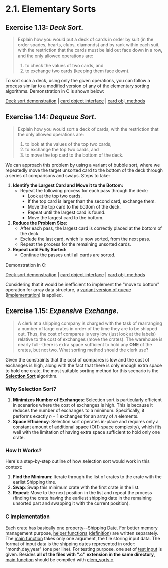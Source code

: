 # 2.1. Elementary Sorts

## Exercise 1.13: *Deck Sort*.
> Explain how you would put a deck of cards in order by suit (in the order spades, 
  hearts, clubs, diamonds) and by rank within each suit, with the restriction that the 
  cards must be laid out face down in a row, and the only allowed operations are:
> 1. to check the values of two cards, and 
> 2. to exchange two cards (keeping them face down).

To sort such a deck, using only the given operations, you can follow a process similar to 
a modified version of any of the elementary sorting algorithms. Demonstration in C is 
shown below:

[Deck sort demonstration](ex1p13to14/ex1p13.c) | [card object interface](ex1p13to14/card.h)
| [card obj. methods](ex1p13to14/card.c)

## Exercise 1.14: *Dequeue Sort*.
> Explain how you would sort a deck of cards, with the restriction that the only allowed 
  operations are:
> 1. to look at the values of the top two cards,
> 2. to exchange the top two cards, and
> 3. to move the top card to the bottom of the deck.

We can approach this problem by using a variant of bubble sort, where we repeatedly move 
the target unsorted card to the bottom of the deck through a series of comparisons and 
swaps. Steps to take:

1. **Identify the Largest Card and Move it to the Bottom:**
    - Repeat the following process for each pass through the deck:
        - Look at the top two cards.
        - If the top card is larger than the second card, exchange them.
        - Move the top card to the bottom of the deck.
        - Repeat until the largest card is found.
        - Move the largest card to the bottom.
2. **Reduce the Problem Size:**
    - After each pass, the largest card is correctly placed at the bottom of the deck.
    - Exclude the last card, which is now sorted, from the next pass.
    - Repeat the process for the remaining unsorted cards.
3. **Repeat until Fully Sorted:**
    - Continue the passes until all cards are sorted.

Demonstration in C:

[Deck sort demonstration](ex1p13to14/ex1p14/driver.c)
| [card object interface](ex1p13to14/card.h) | [card obj. methods](ex1p13to14/card.c)

Considering that it would be inefficient to implement the "move to bottom" operation for 
array data structure, a [variant version of queue](ex1p13to14/ex1p14/queue.h)
([Implementation](ex1p13to14/ex1p14/queue.c)) is applied.

## Exercise 1.15: *Expensive Exchange*.
> A clerk at a shipping company is charged with the task of rearranging a number of large 
  crates in order of the time they are to be shipped out. Thus, the cost of compares is 
  very low (just look at the labels) relative to the cost of exchanges (move the crates). 
  The warehouse is nearly full--there is extra space sufficient to hold any **ONE** of the 
  crates, but not two. What sorting method should the clerk use?

Given the constraints that the cost of compares is low and the cost of exchanges is high, 
along with the fact that there is only enough extra space to hold one crate, the most 
suitable sorting method for this scenario is the **[Selection Sort](README.md#selection-sort)** algorithm.


### Why Selection Sort?
1. **Minimizes Number of Exchanges**: Selection sort is particularly efficient in 
   scenarios where the cost of exchanges is high. This is because it reduces the number of 
   exchanges to a minimum. Specifically, it performs exactly $n - 1$ exchanges for an 
   array of $n$ elements.
2. **Space Efficiency**: Selection sort operates in-place and requires only a constant 
   amount of additional space (O(1) space complexity), which fits well with the limitation 
   of having extra space sufficient to hold only one crate.

### How It Works?
Here's a step-by-step outline of how selection sort would work in this context:
1. **Find the Minimum**: Iterate through the list of crates to the crate with the earlist 
   Shipping time.
2. **Swap**: Swap this minimum crate with the first crate in the list.
3. **Repeat**: Move to the next position in the list and repeat the process (finding the 
   crate having the earliest shipping date in the remaining unsorted part and swapping it 
   with the current position).

### C Implementation
Each crate has basically one property--Shipping [Date](ex1p15/date.h). For better memory 
management purpose, [helper functions](ex1p15/crate_list.h)
([definition](ex1p15/crate_list.c)) are written separately. The 
[main function](ex1p15/main.c) takes only one argument, the file storing input data. The 
format of input data is the shipping dates represented in order: "month,day,year" 
(one per line). For testing purpose, one set of [test input](ex1p15/test_input.csv) is 
given. Besides **all of the files with ".c" extension in the same directory**, 
[main function](ex1p15/main.c) should be compiled with [elem_sorts.c](elem_sorts.c).
